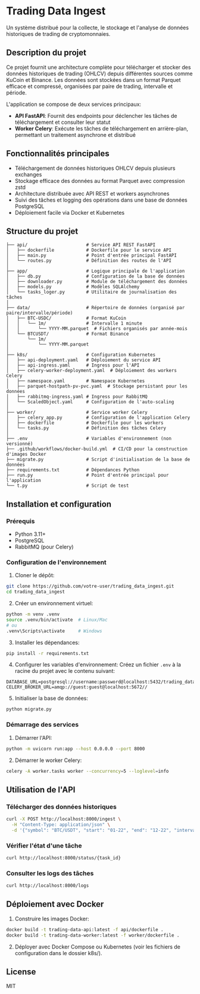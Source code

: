# Trading Data Ingest

Un système distribué pour la collecte, le stockage et l'analyse de données historiques de trading de cryptomonnaies.

## Description du projet

Ce projet fournit une architecture complète pour télécharger et stocker des données historiques de trading (OHLCV) depuis différentes sources comme KuCoin et Binance. Les données sont stockées dans un format Parquet efficace et compressé, organisées par paire de trading, intervalle et période.

L'application se compose de deux services principaux:
- **API FastAPI**: Fournit des endpoints pour déclencher les tâches de téléchargement et consulter leur statut
- **Worker Celery**: Exécute les tâches de téléchargement en arrière-plan, permettant un traitement asynchrone et distribué

## Fonctionnalités principales

- Téléchargement de données historiques OHLCV depuis plusieurs exchanges
- Stockage efficace des données au format Parquet avec compression zstd
- Architecture distribuée avec API REST et workers asynchrones
- Suivi des tâches et logging des opérations dans une base de données PostgreSQL
- Déploiement facile via Docker et Kubernetes

## Structure du projet

```
├── api/                      # Service API REST FastAPI
│   ├── dockerfile            # Dockerfile pour le service API
│   ├── main.py               # Point d'entrée principal FastAPI
│   └── routes.py             # Définition des routes de l'API
│
├── app/                      # Logique principale de l'application
│   ├── db.py                 # Configuration de la base de données
│   ├── downloader.py         # Module de téléchargement des données
│   ├── models.py             # Modèles SQLAlchemy
│   └── tasks_loger.py        # Utilitaire de journalisation des tâches
│
├── data/                     # Répertoire de données (organisé par paire/intervalle/période)
│   ├── BTC-USDC/             # Format KuCoin
│   │   └── 1m/               # Intervalle 1 minute
│   │       └── YYYY-MM.parquet  # Fichiers organisés par année-mois
│   └── BTCUSDT/              # Format Binance
│       └── 1m/
│           └── YYYY-MM.parquet
│
├── k8s/                      # Configuration Kubernetes
│   ├── api-deployment.yaml   # Déploiement du service API
│   ├── api-ingress.yaml      # Ingress pour l'API
│   ├── celery-worker-deployment.yaml  # Déploiement des workers Celery
│   ├── namespace.yaml        # Namespace Kubernetes
│   ├── parquet-hostpath-pv-pvc.yaml  # Stockage persistant pour les données
│   ├── rabbitmq-ingress.yaml # Ingress pour RabbitMQ
│   └── ScaledObject.yaml     # Configuration de l'auto-scaling
│
├── worker/                   # Service worker Celery
│   ├── celery_app.py         # Configuration de l'application Celery
│   ├── dockerfile            # Dockerfile pour les workers
│   └── tasks.py              # Définition des tâches Celery
│
├── .env                      # Variables d'environnement (non versionné)
├── .github/workflows/docker-build.yml  # CI/CD pour la construction d'images Docker
├── migrate.py                # Script d'initialisation de la base de données
├── requirements.txt          # Dépendances Python
├── run.py                    # Point d'entrée principal pour l'application
└── t.py                      # Script de test
```

## Installation et configuration

### Prérequis
- Python 3.11+
- PostgreSQL
- RabbitMQ (pour Celery)

### Configuration de l'environnement

1. Cloner le dépôt:
```bash
git clone https://github.com/votre-user/trading_data_ingest.git
cd trading_data_ingest
```

2. Créer un environnement virtuel:
```bash
python -m venv .venv
source .venv/bin/activate  # Linux/Mac
# ou
.venv\Scripts\activate     # Windows
```

3. Installer les dépendances:
```bash
pip install -r requirements.txt
```

4. Configurer les variables d'environnement:
Créez un fichier `.env` à la racine du projet avec le contenu suivant:
```
DATABASE_URL=postgresql://username:password@localhost:5432/trading_data
CELERY_BROKER_URL=amqp://guest:guest@localhost:5672//
```

5. Initialiser la base de données:
```bash
python migrate.py
```

### Démarrage des services

1. Démarrer l'API:
```bash
python -m uvicorn run:app --host 0.0.0.0 --port 8000
```

2. Démarrer le worker Celery:
```bash
celery -A worker.tasks worker --concurrency=5 --loglevel=info
```

## Utilisation de l'API

### Télécharger des données historiques

```bash
curl -X POST http://localhost:8000/ingest \
  -H "Content-Type: application/json" \
  -d '{"symbol": "BTC/USDT", "start": "01-22", "end": "12-22", "interval": "1m"}'
```

### Vérifier l'état d'une tâche

```bash
curl http://localhost:8000/status/{task_id}
```

### Consulter les logs des tâches

```bash
curl http://localhost:8000/logs
```

## Déploiement avec Docker

1. Construire les images Docker:
```bash
docker build -t trading-data-api:latest -f api/dockerfile .
docker build -t trading-data-worker:latest -f worker/dockerfile .
```

2. Déployer avec Docker Compose ou Kubernetes (voir les fichiers de configuration dans le dossier k8s/).

## License

MIT